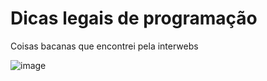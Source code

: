# Dicas legais de programação
Coisas bacanas que encontrei pela interwebs

![image](https://user-images.githubusercontent.com/47669425/148866399-174d25a9-d3df-48b1-952d-be0d343d4f6f.png)

